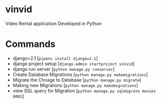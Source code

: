 # vinvid
Video Rental application Developed in Python


# Commands 
- django=2.1 [`pipenv install django=2.1`]
- django project setup [`django-admin startproject vinvid`]
- django run server [`python manage.py runserver`] 
- Create Database Migrations [`python manage.py makemigrations`]
- Migrate the Chnage to Database [`python manage.py migrate`]
- Making new Migrations [`python manage.py makemigrations`]
- view SQL query for Migration [`python manage.py sqlmigrate movies 0001`]